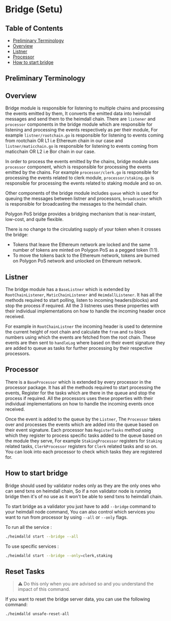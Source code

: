 # Bridge (Setu)

## Table of Contents

- [Preliminary Terminology](#preliminary-terminology)
- [Overview](#overview)
- [Listner](#listner)
- [Processor](#processor)
- [How to start bridge](#how-to-start-bridge)

## Preliminary Terminology

## Overview

Bridge module is responsible for listening to multiple chains and processing the events emitted by them, It converts the emitted data into heimdall messages and send them to the heimdall chain. There are `listener` and `processor` components in the bridge module which are responsible for listening and processing the events respectively as per their module, For example `listner/rootchain.go` is responsible for listening to events coming from rootchain OR L1 i.e Ethereum chain in our case and `listner/maticchain.go` is responsible for listening to events coming from maticchain OR L2 i.e Bor chain in our case.

In order to process the events emitted by the chains, bridge module uses `processor` component, which is responsible for processing the events emitted by the chains. For example `processor/clerk.go` is responsible for processing the events related to clerk module, `processor/staking.go` is responsible for processing the events related to staking module and so on.

Other components of the bridge module includes `queue` which is used for queuing the messages between listner and processors, `broadcaster` which is responsible for broadcasting the messages to the heimdall chain.

Polygon PoS bridge provides a bridging mechanism that is near-instant, low-cost, and quite flexible.

There is no change to the circulating supply of your token when it crosses the bridge:
- Tokens that leave the Ethereum network are locked and the same number of tokens are minted on Polygon PoS as a pegged token (1:1).
- To move the tokens back to the Ethereum network, tokens are burned on Polygon PoS network and unlocked on Ethereum network.

## Listner

The bridge module has a `BaseListner` which is extended by `RootChainListener`, `MaticChainListener` and `HeimdallListener`. It has all the methods required to start polling, listen to incoming headers(blocks) and stop the process if required. All the 3 listneres uses these properties with their individual implementations on how to handle the incoming header once received.

For example in `RootChainListner` the incoming header is used to determine the current height of root chain and calculate the `from` and `to` block numbers using which the events are fetched from the root chain. These events are then sent to `handleLog` where based on their event signature they are added to queue as tasks for further processing by their respective processors.

## Processor

There is a `BaseProcessor` which is extended by every processor in the processor package. It has all the methods required to start processing the events, Register for the tasks which are there in the queue and stop the process if required. All the processors uses these properties with their individual implementations on how to handle the incoming events once received.

Once the event is added to the queue by the `Listner`, The `Processor` takes over and processes the events which are added into the queue based on their event signature. Each processor has `RegisterTasks` method using which they register to process specific tasks added to the queue based on the module they serve, For example `StakingProcessor` registers for `Staking` related tasks, `ClerkProcessor` registers for `Clerk` related tasks and so on. You can look into each processor to check which tasks they are registered for.

## How to start bridge

Bridge should used by validator nodes only as they are the only ones who can send txns on heimdall chain, So if a non validator node is running bridge then it's of no use as it won't be able to send txns to heimdall chain.

To start bridge as a validator you just have to add `--bridge` command to your heimdall node command, You can also control which services you want to run from processor by using `--all` or `--only` flags.

To run all the service :

```bash
./heimdalld start --bridge --all
```

To use specific services :

```bash
./heimdalld start --bridge --only=clerk,staking
```

## Reset Tasks

> :warning: Do this only when you are advised so and you understand the impact of this command. 

If you want to reset the bridge server data, you can use the following command:

```bash
./heimdalld unsafe-reset-all
```





    






